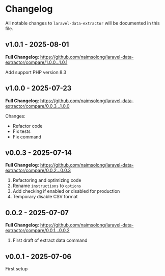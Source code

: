 # Changelog

All notable changes to `laravel-data-extractor` will be documented in this file.

## v1.0.1 - 2025-08-01

**Full Changelog**: https://github.com/naimsolong/laravel-data-extractor/compare/1.0.0...1.0.1

Add support PHP version 8.3

## v1.0.0 - 2025-07-23

**Full Changelog**: https://github.com/naimsolong/laravel-data-extractor/compare/0.0.3...1.0.0

Changes:

- Refactor code
- Fix tests
- Fix command

## v0.0.3 - 2025-07-14

**Full Changelog**: https://github.com/naimsolong/laravel-data-extractor/compare/0.0.2...0.0.3

1. Refactoring and optimizing code
2. Rename `instructions` to `options`
3. Add checking if enabled or disabled for production
4. Temporary disable CSV format

## 0.0.2 - 2025-07-07

**Full Changelog**: https://github.com/naimsolong/laravel-data-extractor/compare/0.0.1...0.0.2

1. First draft of extract data command

## v0.0.1 - 2025-07-06

First setup
